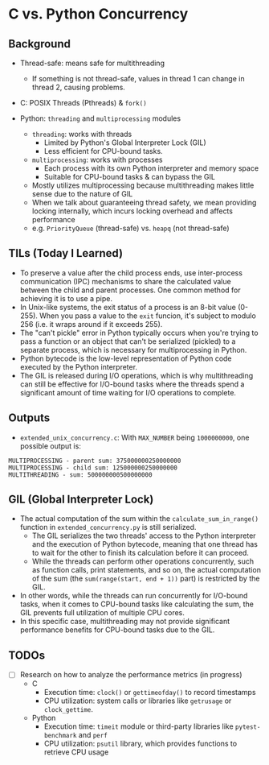 # C vs. Python Concurrency

## Background

- Thread-safe: means safe for multithreading

  - If something is not thread-safe, values in thread 1 can change in thread 2, causing problems.

- C: POSIX Threads (Pthreads) & `fork()`
- Python: `threading` and `multiprocessing` modules

  - `threading`: works with threads
    - Limited by Python's Global Interpreter Lock (GIL)
    - Less efficient for CPU-bound tasks.
  - `multiprocessing`: works with processes
    - Each process with its own Python interpreter and memory space
    - Suitable for CPU-bound tasks & can bypass the GIL
  - Mostly utilizes multiprocessing because multithreading makes little sense due to the nature of GIL
  - When we talk about guaranteeing thread safety, we mean providing locking internally, which incurs locking overhead and affects performance
  - e.g. `PriorityQueue` (thread-safe) vs. `heapq` (not thread-safe)

## TILs (Today I Learned)

- To preserve a value after the child process ends, use inter-process communication (IPC) mechanisms to share the calculated value between the child and parent processes. One common method for achieving it is to use a pipe.
- In Unix-like systems, the exit status of a process is an 8-bit value (0-255). When you pass a value to the `exit` funcion, it's subject to modulo 256 (i.e. it wraps around if it exceeds 255).
- The "can't pickle" error in Python typically occurs when you're trying to pass a function or an object that can't be serialized (pickled) to a separate process, which is necessary for multiprocessing in Python.
- Python bytecode is the low-level representation of Python code executed by the Python interpreter.
- The GIL is released during I/O operations, which is why multithreading can still be effective for I/O-bound tasks where the threads spend a significant amount of time waiting for I/O operations to complete.

## Outputs

- `extended_unix_concurrency.c`: With `MAX_NUMBER` being `1000000000`, one possible output is:

```
MULTIPROCESSING - parent sum: 375000000250000000
MULTIPROCESSING - child sum: 125000000250000000
MULTITHREADING - sum: 500000000500000000
```

## GIL (Global Interpreter Lock)

- The actual computation of the sum within the `calculate_sum_in_range()` function in `extended_concurrency.py` is still serialized.
  - The GIL serializes the two threads' access to the Python interpreter and the execution of Python bytecode, meaning that one thread has to wait for the other to finish its calculation before it can proceed.
  - While the threads can perform other operations concurrently, such as function calls, print statements, and so on, the actual computation of the sum (the `sum(range(start, end + 1))` part) is restricted by the GIL.
- In other words, while the threads can run concurrently for I/O-bound tasks, when it comes to CPU-bound tasks like calculating the sum, the GIL prevents full utilization of multiple CPU cores.
- In this specific case, multithreading may not provide significant performance benefits for CPU-bound tasks due to the GIL.

## TODOs

- [ ] Research on how to analyze the performance metrics (in progress)
  - C
    - Execution time: `clock()` or `gettimeofday()` to record timestamps
    - CPU utilization: system calls or libraries like `getrusage` or `clock_gettime`.
  - Python
    - Execution time: `timeit` module or third-party libraries like `pytest-benchmark` and `perf`
    - CPU utilization: `psutil` library, which provides functions to retrieve CPU usage
